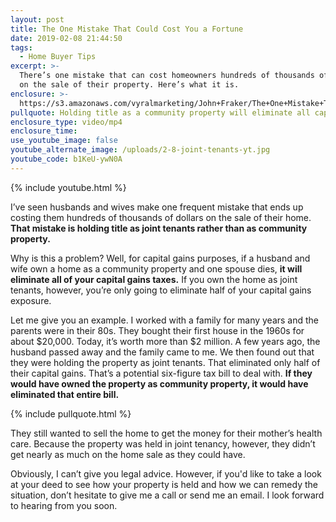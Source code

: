 ```yaml
---
layout: post
title: The One Mistake That Could Cost You a Fortune
date: 2019-02-08 21:44:50
tags:
  - Home Buyer Tips
excerpt: >-
  There’s one mistake that can cost homeowners hundreds of thousands of dollars
  on the sale of their property. Here’s what it is.
enclosure: >-
  https://s3.amazonaws.com/vyralmarketing/John+Fraker/The+One+Mistake+That+Could+Cost+You+a+Fortune.mp4
pullquote: Holding title as a community property will eliminate all capital gains taxes.
enclosure_type: video/mp4
enclosure_time:
use_youtube_image: false
youtube_alternate_image: /uploads/2-8-joint-tenants-yt.jpg
youtube_code: b1KeU-ywN0A
---
```


{% include youtube.html %}

I’ve seen husbands and wives make one frequent mistake that ends up costing them hundreds of thousands of dollars on the sale of their home. **That mistake is holding title as joint tenants rather than as community property.**

Why is this a problem? Well, for capital gains purposes, if a husband and wife own a home as a community property and one spouse dies, **it will eliminate all of your capital gains taxes.** If you own the home as joint tenants, however, you’re only going to eliminate half of your capital gains exposure.

Let me give you an example. I worked with a family for many years and the parents were in their 80s. They bought their first house in the 1960s for about $20,000. Today, it’s worth more than $2 million. A few years ago, the husband passed away and the family came to me. We then found out that they were holding the property as joint tenants. That eliminated only half of their capital gains. That’s a potential six-figure tax bill to deal with. **If they would have owned the property as community property, it would have eliminated that entire bill.**

{% include pullquote.html %}

They still wanted to sell the home to get the money for their mother’s health care. Because the property was held in joint tenancy, however, they didn’t get nearly as much on the home sale as they could have.

Obviously, I can’t give you legal advice. However, if you'd like to take a look at your deed to see how your property is held and how we can remedy the situation, don’t hesitate to give me a call or send me an email. I look forward to hearing from you soon.